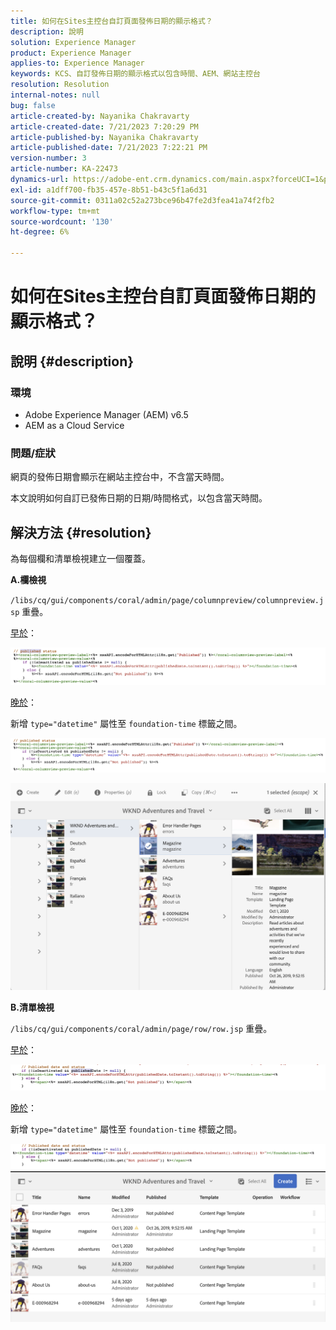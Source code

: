```yaml
---
title: 如何在Sites主控台自訂頁面發佈日期的顯示格式？
description: 說明
solution: Experience Manager
product: Experience Manager
applies-to: Experience Manager
keywords: KCS、自訂發佈日期的顯示格式以包含時間、AEM、網站主控台
resolution: Resolution
internal-notes: null
bug: false
article-created-by: Nayanika Chakravarty
article-created-date: 7/21/2023 7:20:29 PM
article-published-by: Nayanika Chakravarty
article-published-date: 7/21/2023 7:22:21 PM
version-number: 3
article-number: KA-22473
dynamics-url: https://adobe-ent.crm.dynamics.com/main.aspx?forceUCI=1&pagetype=entityrecord&etn=knowledgearticle&id=7deee0a5-fb27-ee11-9966-6045bd006ce9
exl-id: a1dff700-fb35-457e-8b51-b43c5f1a6d31
source-git-commit: 0311a02c52a273bce96b47fe2d3fea41a74f2fb2
workflow-type: tm+mt
source-wordcount: '130'
ht-degree: 6%

---
```


# 如何在Sites主控台自訂頁面發佈日期的顯示格式？

## 說明 {#description}


### 環境

- Adobe Experience Manager (AEM) v6.5
- AEM as a Cloud Service


### 問題/症狀

網頁的發佈日期會顯示在網站主控台中，不含當天時間。

本文說明如何自訂已發佈日期的日期/時間格式，以包含當天時間。


## 解決方法 {#resolution}


為每個欄和清單檢視建立一個覆蓋。

<b>A.欄檢視</b>

`/libs/cq/gui/components/coral/admin/page/columnpreview/columnpreview.jsp` 重疊。

<u>早於</u>：

![](assets/76d8eda9-2625-ee11-9cbe-6045bd006a22.png)

<u>晚於</u>：

新增 `type="datetime"` 屬性至 `foundation-time` 標籤之間。

![](assets/bc3fccb7-2625-ee11-9cbe-6045bd006a22.png)

![](assets/4b4c42f9-2625-ee11-9cbe-6045bd006a22.png)

<b>B.清單檢視</b>

`/libs/cq/gui/components/coral/admin/page/row/row.jsp` 重疊。

<u>早於</u>：

![](assets/b4d354c8-2625-ee11-9cbe-6045bd006a22.png)

<u>晚於</u>：

新增 `type="datetime"` 屬性至 `foundation-time` 標籤之間。

![](assets/82f75cd6-2625-ee11-9cbe-6045bd006a22.png)
![](assets/807c0517-2725-ee11-9cbe-6045bd006a22.png)
